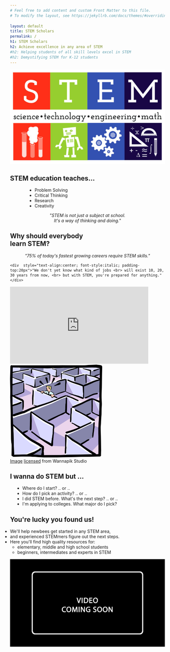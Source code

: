 ```yaml
---
# Feel free to add content and custom Front Matter to this file.
# To modify the layout, see https://jekyllrb.com/docs/themes/#overriding-theme-defaults

layout: default
title: STEM Scholars
permalink: /
h1: STEM Scholars
h2: Achieve excellence in any area of STEM
#h2: Helping students of all skill levels excel in STEM
#h2: Demystifying STEM for K-12 students
---
```

<section50>
  <img class="section50left" src="/images/stem/STEM.jpeg">
  <div class="section50right">
    <h2>STEM education teaches...</h2> 
    <ul class="yes" style="padding-left:80px"> 
    <li>Problem Solving</li>
    <li>Critical Thinking</li>
    <li>Research</li>
    <li>Creativity</li>
    </ul>
    <div style="text-align:center; font-style:italic;">"STEM is not just a subject at school. <br> It's a way of thinking and doing." </div>
  </div>
</section50>

<section50>
  <div class="section50left">
    <h2>Why should everybody <br>learn STEM?</h2>
    <div style="text-align:center; font-style:italic;"> "75% of today's fastest growing careers require STEM skills."</div> 

    <div  style="text-align:center; font-style:italic; padding-top:20px">"We don't yet know what kind of jobs <br> will exist 10, 20, 30 years from now, <br> but with STEM, you're prepared for anything." </div>
  </div>
  <div class="section50right">
    <iframe src="https://www.youtube.com/embed/fH5iLx_jCUk" scrolling="no" allowfullscreen="" width="450" height="250" frameborder="0"><br/></iframe>
  </div>
</section50>

<section50>
  <div class="section50left">
  <img style="width:300px" src="/images/stem/Maze.png">
  <div class="license">
   <a href="https://www.wannapik.com/vectors/5479">Image</a>
      <a href="https://creativecommons.org/licenses/by/3.0/">licensed</a> from Wannapik Studio
  </div>
  </div>
  <div class="section50right">
    <h2>I wanna do STEM but ...</h2> 
    <ul class="disc" style="padding-left:40px"> 
    <li>Where do I start?  .. or ..</li>
    <li>How do I pick an activity? .. or ..</li>
    <li>I did STEM before. What's the next step? .. or ..</li>
    <li>I'm applying to colleges. What major do I pick?</li>
    </ul>
  </div>
</section50>

<section50>
  <div class="section50left">
    <h2>You're lucky you found us!</h2>   
    <ul class="aboutl1" style="padding-left:0px"> 
    <li>We'll help newbees get started in any STEM area,</li>
    <li>and experienced STEMmers figure out the next steps.</li>
    <li>Here you'll find high quality resources for: 
    <ul class="disc">
    <li>elementary, middle and high school students</li>
    <li>beginners, intermediates and experts in STEM</li>
    </ul></li>
    </ul>

  </div>
  <img class="section50right" src="/images/VideoComingSoon.jpg">
  <!--div class="section50right" style="padding-top: 50px;">
    <iframe src="https://www.youtube.com/embed/rmCfrV653Xo" scrolling="no" allowfullscreen="" width="450" height="250" frameborder="0"><br/></iframe>
  </div-->
</section50>
